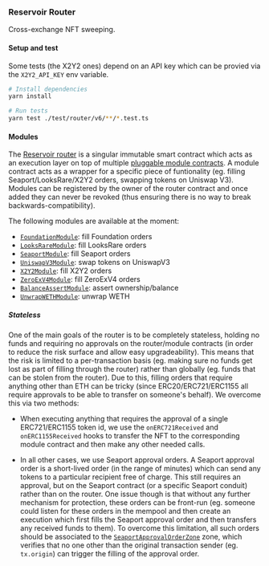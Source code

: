 ### Reservoir Router

Cross-exchange NFT sweeping.

#### Setup and test

Some tests (the X2Y2 ones) depend on an API key which can be provied via the `X2Y2_API_KEY` env variable.

```bash
# Install dependencies
yarn install

# Run tests
yarn test ./test/router/v6/**/*.test.ts
```

#### Modules

The [Reservoir router](../contracts/contracts/router/ReservoirV6_0_0.sol) is a singular immutable smart contract which acts as an execution layer on top of multiple [pluggable module contracts](../contracts/contracts/router/modules/). A module contract acts as a wrapper for a specific piece of funtionality (eg. filling Seaport/LooksRare/X2Y2 orders, swapping tokens on Uniswap V3). Modules can be registered by the owner of the router contract and once added they can never be revoked (thus ensuring there is no way to break backwards-compatibility).

The following modules are available at the moment:

- [`FoundationModule`](../contracts/contracts/router/modules/exchanges/FoundationModule.sol): fill Foundation orders
- [`LooksRareModule`](../contracts/contracts/router/modules/exchanges/LooksRareModule.sol): fill LooksRare orders
- [`SeaportModule`](../contracts/contracts/router/modules/exchanges/SeaportModule.sol): fill Seaport orders
- [`UniswapV3Module`](../contracts/contracts/router/modules/exchanges/FoundationModule.sol): swap tokens on UniswapV3
- [`X2Y2Module`](../contracts/contracts/router/modules/exchanges/FoundationModule.sol): fill X2Y2 orders
- [`ZeroExV4Module`](../contracts/contracts/router/modules/exchanges/FoundationModule.sol): fill ZeroExV4 orders
- [`BalanceAssertModule`](../contracts/contracts/router/modules/BalanceAssertModule.sol): assert ownership/balance
- [`UnwrapWETHModule`](../contracts/contracts/router/modules/BalanceAssertModule.sol): unwrap WETH

##### Stateless

One of the main goals of the router is to be completely stateless, holding no funds and requiring no approvals on the router/module contracts (in order to reduce the risk surface and allow easy upgradeability). This means that the risk is limited to a per-transaction basis (eg. making sure no funds get lost as part of filling through the router) rather than globally (eg. funds that can be stolen from the router). Due to this, filling orders that require anything other than ETH can be tricky (since ERC20/ERC721/ERC1155 all require approvals to be able to transfer on someone's behalf). We overcome this via two methods:

- When executing anything that requires the approval of a single ERC721/ERC1155 token id, we use the `onERC721Received` and `onERC1155Received` hooks to transfer the NFT to the corresponding module contract and then make any other needed calls.

- In all other cases, we use Seaport approval orders. A Seaport approval order is a short-lived order (in the range of minutes) which can send any tokens to a particular recipient free of charge. This still requires an approval, but on the Seaport contract (or a specific Seaport conduit) rather than on the router. One issue though is that without any further mechanism for protection, these orders can be front-run (eg. someone could listen for these orders in the mempool and then create an execution which first fills the Seaport approval order and then transfers any received funds to them). To overcome this limitation, all such orders should be associated to the [`SeaportApprovalOrderZone`](../contracts/contracts/router/misc/SeaportApprovalOrderZone.sol) zone, which verifies that no one other than the original transaction sender (eg. `tx.origin`) can trigger the filling of the approval order.
